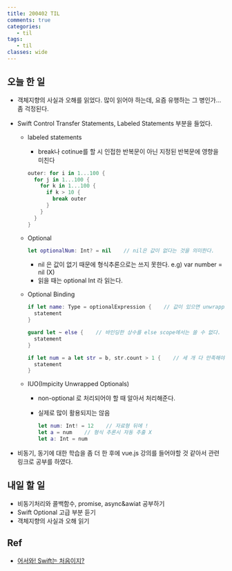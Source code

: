 ```yaml
---
title: 200402 TIL
comments: true
categories:
   - til
tags:
   - til
classes: wide
---
```

## 오늘 한 일
- 객체지향의 사실과 오해를 읽었다. 많이 읽어야 하는데, 요즘 유행하는 그 병인가... 좀 걱정된다.
- Swift Control Transfer Statements, Labeled Statements 부분을 들었다.
  - labeled statements
    -  break나 cotinue를 할 시 인접한 반복문이 아닌 지정된 반복문에 영향을 미친다

    ```swift
    outer: for i in 1...100 {
      for j in 1...100 {
        for k in 1...100 {
          if k > 10 {
            break outer
          }
        }
      }
    }
    ```
    
  - Optional

    ```swift
    let optionalNum: Int? = nil    // nil은 값이 없다는 것을 의미한다.
    ```

    - nil 은 값이 없기 때문에 형식추론으로는 쓰지 못한다. e.g) var number = nil (X)
    - 읽을 때는 optional Int 라 읽는다.

  - Optional Binding

    ```swift
    if let name: Type = optionalExpression {    // 값이 있으면 unwrapping
      statement
    }
    
    guard let ~ else {    // 바인딩한 상수를 else scope에서는 쓸 수 없다.
      statement
    }
    
    if let num = a let str = b, str.count > 1 {    // 세 개 다 만족해야 됨
      statement
    }
    ```

  - IUO(Impicity Unwrapped Optionals)
    - non-optional 로 처리되어야 할 때 알아서 처리해준다.
    - 실제로 많이 활용되지는 않음

      ```swift
      let num: Int! = 12    // 자료형 뒤에 !
      let a = num    // 형식 추론시 자동 추출 X
      let a: Int = num 
      ```

- 비동기, 동기에 대한 학습을 좀 더 한 후에 vue.js 강의를 들어야할 것 같아서 관련 링크로 공부를 하였다.

## 내일 할 일

- 비동기처리와 콜백함수, promise, async&awiat 공부하기
- Swift Optional 고급 부분 듣기
- 객체지향의 사실과 오해 읽기

## Ref

- [어서와! Swift는 처음이지?](https://programmers.co.kr/learn/courses/9873)

